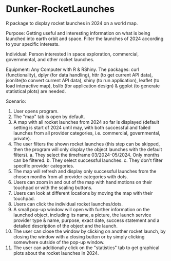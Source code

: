 # Dunker-RocketLaunches
R package to display rocket launches in 2024 on a world map. 

Purpose: Getting useful and interesting information on what is being launched into earth orbit and space. Filter the launches of 2024 according to your specific interests.

Individual: Person interested in space exploration, commercial, governmental, and other rocket launches. 

Equipment: Any Computer with R & RShiny. The packages: curl (functionality), dplyr (for data handling), httr (to get current API data), jsonlite(to convert current API data), shiny (to run application), leaflet (to load interactive map), bslib (for application design) & ggplot (to generate statistical plots) are needed.

Scenario: 
1.	User opens program.
2.	The "map" tab is open by default.
3.	A map with all rocket launches from 2024 so far is displayed (default setting is start of 2024 until may, with both successful and failed launches from all provider categories, i.e. commercial, governmental, private). 
4.	The user filters the shown rocket launches (this step can be skipped, then the program will only display the object launches with the default filters).
  a.	They select the timeframe 03/2024-05/2024. Only months can be filtered.
  b.	They select successful launches.
  c.	They don't filter specific provider categories.
5.	The map will refresh and display only successful launches from the chosen months from all provider categories with dots.
6.	Users can zoom in and out of the map with hand motions on their touchpad or with the scaling buttons. 
7.	Users can look at different locations by moving the map with their touchpad.
8.	Users can click the individual rocket launches/dots.
9.	A small pop-up window will open with further information on the launched object, including its name, a picture, the launch service provider type & name, purpose, exact date, success statement and a detailed description of the object and the launch.
10.	The user can close the window by clicking on another rocket launch, by closing the window with a closing button or by simply clicking somewhere outside of the pop-up window. 
11.	The user can additionally click on the "statistics" tab to get graphical plots about the rocket launches in 2024.

